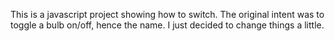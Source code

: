 This is a javascript project showing how to switch. The original intent was to toggle a bulb on/off, hence the name. I just decided to change things a little.
